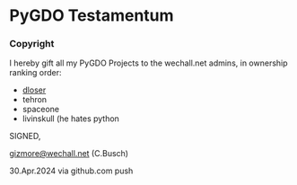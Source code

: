 # PyGDO Testamentum

### Copyright

I hereby gift all my PyGDO Projects to the wechall.net admins, in ownership ranking order:

- [dloser](https://www.wechall.net/profile/dloser)
- tehron
- spaceone
- livinskull (he hates python

SIGNED,

gizmore@wechall.net (C.Busch)

30.Apr.2024 via github.com push
